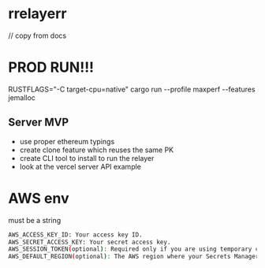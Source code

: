 # rrelayerr

// copy from docs

# PROD RUN!!!

RUSTFLAGS="-C target-cpu=native" cargo run --profile maxperf --features jemalloc

## Server MVP

- use proper ethereum typings
- create clone feature which reuses the same PK 
- create CLI tool to install to run the relayer
- look at the vercel server API example

# AWS env

must be a string

```bash
AWS_ACCESS_KEY_ID: Your access key ID.
AWS_SECRET_ACCESS_KEY: Your secret access key.
AWS_SESSION_TOKEN(optional): Required only if you are using temporary credentials, for example, credentials for an IAM role obtained through AWS STS.
AWS_DEFAULT_REGION(optional): The AWS region where your Secrets Manager secrets are stored. While your code attempts to default to "us-east-1" if no region is found in the environment or configuration, setting this environment variable can provide an explicit default.
```
